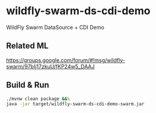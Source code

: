 # wildfly-swarm-ds-cdi-demo

WildFly Swarm DataSource + CDI Demo

## Related ML

https://groups.google.com/forum/#!msg/wildfly-swarm/97bIj17zkuU/fKP24w5_DAAJ

## Build & Run

``` sh
./mvnw clean package &&\
java -jar target/wildfly-swarm-ds-cdi-demo-swarm.jar 
```
